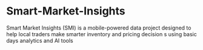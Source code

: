 # Smart-Market-Insights
Smart Market Insights (SMI) is a mobile-powered data project designed to help local traders make smarter inventory and pricing decision s using basic days analytics and AI tools
